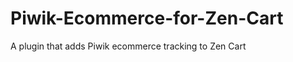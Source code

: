 Piwik-Ecommerce-for-Zen-Cart
============================

A plugin that adds Piwik ecommerce tracking to Zen Cart
